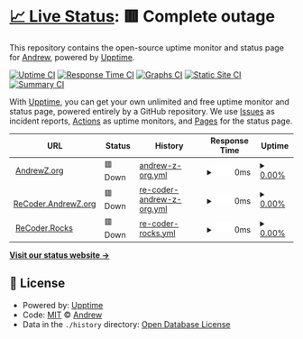 # [📈 Live Status](https://upptime.recoder.rocks): <!--live status--> **🟥 Complete outage**

This repository contains the open-source uptime monitor and status page for [Andrew](http://recoder.andrewz.org/), powered by [Upptime](https://github.com/upptime/upptime).

[![Uptime CI](https://github.com/recoder/upptime/workflows/Uptime%20CI/badge.svg)](https://github.com/upptime/upptime/actions?query=workflow%3A%22Uptime+CI%22)
[![Response Time CI](https://github.com/recoder/upptime/workflows/Response%20Time%20CI/badge.svg)](https://github.com/upptime/upptime/actions?query=workflow%3A%22Response+Time+CI%22)
[![Graphs CI](https://github.com/recoder/upptime/workflows/Graphs%20CI/badge.svg)](https://github.com/upptime/upptime/actions?query=workflow%3A%22Graphs+CI%22)
[![Static Site CI](https://github.com/recoder/upptime/workflows/Static%20Site%20CI/badge.svg)](https://github.com/upptime/upptime/actions?query=workflow%3A%22Static+Site+CI%22)
[![Summary CI](https://github.com/recoder/upptime/workflows/Summary%20CI/badge.svg)](https://github.com/upptime/upptime/actions?query=workflow%3A%22Summary+CI%22)

With [Upptime](https://upptime.js.org), you can get your own unlimited and free uptime monitor and status page, powered entirely by a GitHub repository. We use [Issues](https://github.com/recoder/upptime/issues) as incident reports, [Actions](https://github.com/recoder/upptime/actions) as uptime monitors, and [Pages](https://upptime.recoder.rocks) for the status page.

<!--start: status pages-->
<!-- This summary is generated by Upptime (https://github.com/upptime/upptime) -->
<!-- Do not edit this manually, your changes will be overwritten -->
<!-- prettier-ignore -->
| URL | Status | History | Response Time | Uptime |
| --- | ------ | ------- | ------------- | ------ |
| <img alt="" src="https://favicons.githubusercontent.com/andrewz.org" height="13"> [AndrewZ.org](http://andrewz.org) | 🟥 Down | [andrew-z-org.yml](https://github.com/recoder/upptime/commits/master/history/andrew-z-org.yml) | <details><summary><img alt="Response time graph" src="./graphs/andrew-z-org/response-time-week.png" height="20"> 0ms</summary><br><a href="https://upptime.recoder.rocks/history/andrew-z-org"><img alt="Response time 0" src="https://img.shields.io/endpoint?url=https%3A%2F%2Fraw.githubusercontent.com%2Frecoder%2Fupptime%2Fmaster%2Fapi%2Fandrew-z-org%2Fresponse-time.json"></a><br><a href="https://upptime.recoder.rocks/history/andrew-z-org"><img alt="24-hour response time 0" src="https://img.shields.io/endpoint?url=https%3A%2F%2Fraw.githubusercontent.com%2Frecoder%2Fupptime%2Fmaster%2Fapi%2Fandrew-z-org%2Fresponse-time-day.json"></a><br><a href="https://upptime.recoder.rocks/history/andrew-z-org"><img alt="7-day response time 0" src="https://img.shields.io/endpoint?url=https%3A%2F%2Fraw.githubusercontent.com%2Frecoder%2Fupptime%2Fmaster%2Fapi%2Fandrew-z-org%2Fresponse-time-week.json"></a><br><a href="https://upptime.recoder.rocks/history/andrew-z-org"><img alt="30-day response time 0" src="https://img.shields.io/endpoint?url=https%3A%2F%2Fraw.githubusercontent.com%2Frecoder%2Fupptime%2Fmaster%2Fapi%2Fandrew-z-org%2Fresponse-time-month.json"></a><br><a href="https://upptime.recoder.rocks/history/andrew-z-org"><img alt="1-year response time 0" src="https://img.shields.io/endpoint?url=https%3A%2F%2Fraw.githubusercontent.com%2Frecoder%2Fupptime%2Fmaster%2Fapi%2Fandrew-z-org%2Fresponse-time-year.json"></a></details> | <details><summary><a href="https://upptime.recoder.rocks/history/andrew-z-org">0.00%</a></summary><a href="https://upptime.recoder.rocks/history/andrew-z-org"><img alt="All-time uptime 0.00%" src="https://img.shields.io/endpoint?url=https%3A%2F%2Fraw.githubusercontent.com%2Frecoder%2Fupptime%2Fmaster%2Fapi%2Fandrew-z-org%2Fuptime.json"></a><br><a href="https://upptime.recoder.rocks/history/andrew-z-org"><img alt="24-hour uptime 0.00%" src="https://img.shields.io/endpoint?url=https%3A%2F%2Fraw.githubusercontent.com%2Frecoder%2Fupptime%2Fmaster%2Fapi%2Fandrew-z-org%2Fuptime-day.json"></a><br><a href="https://upptime.recoder.rocks/history/andrew-z-org"><img alt="7-day uptime 0.00%" src="https://img.shields.io/endpoint?url=https%3A%2F%2Fraw.githubusercontent.com%2Frecoder%2Fupptime%2Fmaster%2Fapi%2Fandrew-z-org%2Fuptime-week.json"></a><br><a href="https://upptime.recoder.rocks/history/andrew-z-org"><img alt="30-day uptime 0.00%" src="https://img.shields.io/endpoint?url=https%3A%2F%2Fraw.githubusercontent.com%2Frecoder%2Fupptime%2Fmaster%2Fapi%2Fandrew-z-org%2Fuptime-month.json"></a><br><a href="https://upptime.recoder.rocks/history/andrew-z-org"><img alt="1-year uptime 0.00%" src="https://img.shields.io/endpoint?url=https%3A%2F%2Fraw.githubusercontent.com%2Frecoder%2Fupptime%2Fmaster%2Fapi%2Fandrew-z-org%2Fuptime-year.json"></a></details>
| <img alt="" src="https://favicons.githubusercontent.com/recoder.andrewz.org" height="13"> [ReCoder.AndrewZ.org](https://recoder.andrewz.org) | 🟥 Down | [re-coder-andrew-z-org.yml](https://github.com/recoder/upptime/commits/master/history/re-coder-andrew-z-org.yml) | <details><summary><img alt="Response time graph" src="./graphs/re-coder-andrew-z-org/response-time-week.png" height="20"> 0ms</summary><br><a href="https://upptime.recoder.rocks/history/re-coder-andrew-z-org"><img alt="Response time 0" src="https://img.shields.io/endpoint?url=https%3A%2F%2Fraw.githubusercontent.com%2Frecoder%2Fupptime%2Fmaster%2Fapi%2Fre-coder-andrew-z-org%2Fresponse-time.json"></a><br><a href="https://upptime.recoder.rocks/history/re-coder-andrew-z-org"><img alt="24-hour response time 0" src="https://img.shields.io/endpoint?url=https%3A%2F%2Fraw.githubusercontent.com%2Frecoder%2Fupptime%2Fmaster%2Fapi%2Fre-coder-andrew-z-org%2Fresponse-time-day.json"></a><br><a href="https://upptime.recoder.rocks/history/re-coder-andrew-z-org"><img alt="7-day response time 0" src="https://img.shields.io/endpoint?url=https%3A%2F%2Fraw.githubusercontent.com%2Frecoder%2Fupptime%2Fmaster%2Fapi%2Fre-coder-andrew-z-org%2Fresponse-time-week.json"></a><br><a href="https://upptime.recoder.rocks/history/re-coder-andrew-z-org"><img alt="30-day response time 0" src="https://img.shields.io/endpoint?url=https%3A%2F%2Fraw.githubusercontent.com%2Frecoder%2Fupptime%2Fmaster%2Fapi%2Fre-coder-andrew-z-org%2Fresponse-time-month.json"></a><br><a href="https://upptime.recoder.rocks/history/re-coder-andrew-z-org"><img alt="1-year response time 0" src="https://img.shields.io/endpoint?url=https%3A%2F%2Fraw.githubusercontent.com%2Frecoder%2Fupptime%2Fmaster%2Fapi%2Fre-coder-andrew-z-org%2Fresponse-time-year.json"></a></details> | <details><summary><a href="https://upptime.recoder.rocks/history/re-coder-andrew-z-org">0.00%</a></summary><a href="https://upptime.recoder.rocks/history/re-coder-andrew-z-org"><img alt="All-time uptime 0.00%" src="https://img.shields.io/endpoint?url=https%3A%2F%2Fraw.githubusercontent.com%2Frecoder%2Fupptime%2Fmaster%2Fapi%2Fre-coder-andrew-z-org%2Fuptime.json"></a><br><a href="https://upptime.recoder.rocks/history/re-coder-andrew-z-org"><img alt="24-hour uptime 0.00%" src="https://img.shields.io/endpoint?url=https%3A%2F%2Fraw.githubusercontent.com%2Frecoder%2Fupptime%2Fmaster%2Fapi%2Fre-coder-andrew-z-org%2Fuptime-day.json"></a><br><a href="https://upptime.recoder.rocks/history/re-coder-andrew-z-org"><img alt="7-day uptime 0.00%" src="https://img.shields.io/endpoint?url=https%3A%2F%2Fraw.githubusercontent.com%2Frecoder%2Fupptime%2Fmaster%2Fapi%2Fre-coder-andrew-z-org%2Fuptime-week.json"></a><br><a href="https://upptime.recoder.rocks/history/re-coder-andrew-z-org"><img alt="30-day uptime 0.00%" src="https://img.shields.io/endpoint?url=https%3A%2F%2Fraw.githubusercontent.com%2Frecoder%2Fupptime%2Fmaster%2Fapi%2Fre-coder-andrew-z-org%2Fuptime-month.json"></a><br><a href="https://upptime.recoder.rocks/history/re-coder-andrew-z-org"><img alt="1-year uptime 0.00%" src="https://img.shields.io/endpoint?url=https%3A%2F%2Fraw.githubusercontent.com%2Frecoder%2Fupptime%2Fmaster%2Fapi%2Fre-coder-andrew-z-org%2Fuptime-year.json"></a></details>
| <img alt="" src="https://favicons.githubusercontent.com/recoder.rocks" height="13"> [ReCoder.Rocks](https://recoder.rocks/) | 🟥 Down | [re-coder-rocks.yml](https://github.com/recoder/upptime/commits/master/history/re-coder-rocks.yml) | <details><summary><img alt="Response time graph" src="./graphs/re-coder-rocks/response-time-week.png" height="20"> 0ms</summary><br><a href="https://upptime.recoder.rocks/history/re-coder-rocks"><img alt="Response time 0" src="https://img.shields.io/endpoint?url=https%3A%2F%2Fraw.githubusercontent.com%2Frecoder%2Fupptime%2Fmaster%2Fapi%2Fre-coder-rocks%2Fresponse-time.json"></a><br><a href="https://upptime.recoder.rocks/history/re-coder-rocks"><img alt="24-hour response time 0" src="https://img.shields.io/endpoint?url=https%3A%2F%2Fraw.githubusercontent.com%2Frecoder%2Fupptime%2Fmaster%2Fapi%2Fre-coder-rocks%2Fresponse-time-day.json"></a><br><a href="https://upptime.recoder.rocks/history/re-coder-rocks"><img alt="7-day response time 0" src="https://img.shields.io/endpoint?url=https%3A%2F%2Fraw.githubusercontent.com%2Frecoder%2Fupptime%2Fmaster%2Fapi%2Fre-coder-rocks%2Fresponse-time-week.json"></a><br><a href="https://upptime.recoder.rocks/history/re-coder-rocks"><img alt="30-day response time 0" src="https://img.shields.io/endpoint?url=https%3A%2F%2Fraw.githubusercontent.com%2Frecoder%2Fupptime%2Fmaster%2Fapi%2Fre-coder-rocks%2Fresponse-time-month.json"></a><br><a href="https://upptime.recoder.rocks/history/re-coder-rocks"><img alt="1-year response time 0" src="https://img.shields.io/endpoint?url=https%3A%2F%2Fraw.githubusercontent.com%2Frecoder%2Fupptime%2Fmaster%2Fapi%2Fre-coder-rocks%2Fresponse-time-year.json"></a></details> | <details><summary><a href="https://upptime.recoder.rocks/history/re-coder-rocks">0.00%</a></summary><a href="https://upptime.recoder.rocks/history/re-coder-rocks"><img alt="All-time uptime 0.00%" src="https://img.shields.io/endpoint?url=https%3A%2F%2Fraw.githubusercontent.com%2Frecoder%2Fupptime%2Fmaster%2Fapi%2Fre-coder-rocks%2Fuptime.json"></a><br><a href="https://upptime.recoder.rocks/history/re-coder-rocks"><img alt="24-hour uptime 0.00%" src="https://img.shields.io/endpoint?url=https%3A%2F%2Fraw.githubusercontent.com%2Frecoder%2Fupptime%2Fmaster%2Fapi%2Fre-coder-rocks%2Fuptime-day.json"></a><br><a href="https://upptime.recoder.rocks/history/re-coder-rocks"><img alt="7-day uptime 0.00%" src="https://img.shields.io/endpoint?url=https%3A%2F%2Fraw.githubusercontent.com%2Frecoder%2Fupptime%2Fmaster%2Fapi%2Fre-coder-rocks%2Fuptime-week.json"></a><br><a href="https://upptime.recoder.rocks/history/re-coder-rocks"><img alt="30-day uptime 0.00%" src="https://img.shields.io/endpoint?url=https%3A%2F%2Fraw.githubusercontent.com%2Frecoder%2Fupptime%2Fmaster%2Fapi%2Fre-coder-rocks%2Fuptime-month.json"></a><br><a href="https://upptime.recoder.rocks/history/re-coder-rocks"><img alt="1-year uptime 0.00%" src="https://img.shields.io/endpoint?url=https%3A%2F%2Fraw.githubusercontent.com%2Frecoder%2Fupptime%2Fmaster%2Fapi%2Fre-coder-rocks%2Fuptime-year.json"></a></details>

<!--end: status pages-->

[**Visit our status website →**](https://upptime.recoder.rocks)

## 📄 License

- Powered by: [Upptime](https://github.com/upptime/upptime)
- Code: [MIT](./LICENSE) © [Andrew](http://recoder.andrewz.org/)
- Data in the `./history` directory: [Open Database License](https://opendatacommons.org/licenses/odbl/1-0/)
